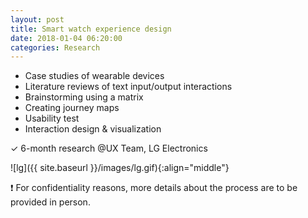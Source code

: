 ```yaml
---
layout: post
title: Smart watch experience design
date: 2018-01-04 06:20:00
categories: Research
---
```


- Case studies of wearable devices
- Literature reviews of text input/output interactions
- Brainstorming using a matrix
- Creating journey maps
- Usability test
- Interaction design & visualization

✓ 6-month research @UX Team, LG Electronics

![lg]({{ site.baseurl }}/images/lg.gif){:align="middle"}

:exclamation: For confidentiality reasons, more details about the process are to be provided in person.
